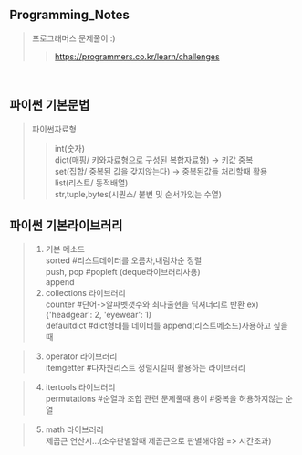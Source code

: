 ## Programming_Notes
> 프로그래머스 문제풀이 :)
>> https://programmers.co.kr/learn/challenges
  
<br>    

## 파이썬 기본문법
>  파이썬자료형
>>  int(숫자)  
    dict(매핑/ 키와자료형으로 구성된 복합자료형) -> 키값 중복  
    set(집합/ 중복된 값을 갖지않는다) -> 중복된값들 처리할때 활용  
    list(리스트/ 동적배열)  
    str,tuple,bytes(시퀀스/ 불변 및 순서가있는 수열)
    
## 파이썬 기본라이브러리


>    1. 기본 메소드  
     sorted #리스트데이터를 오름차,내림차순 정렬  
     push, pop #popleft (deque라이브러리사용)  
     append  
>    2. collections 라이브러리  
     counter #단어->알파벳갯수와 최다출현을 딕셔너리로 반환 ex) {'headgear': 2, 'eyewear': 1}  
     defaultdict #dict형태를 데이터를 append(리스트메소드)사용하고 싶을 때 
     
>    3. operator 라이브러리  
     itemgetter #다차원리스트 정렬시킬때 활용하는 라이브러리   
     
>    4. itertools 라이브러리  
     permutations #순열과 조합 관련 문제풀때 용이  #중복을 허용하지않는 순열
                  
>    5. math 라이브러리    
     제곱근 연산시...(소수판별할때 제곱근으로 판별해야함 => 시간초과)
